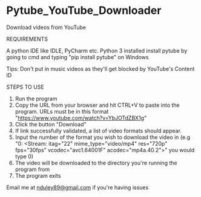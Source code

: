 # Pytube_YouTube_Downloader
Download videos from YouTube

REQUIREMENTS

A python IDE like IDLE, PyCharm etc.
Python 3 installed
install pytube by going to cmd and typing "pip install pytube" on Windows

Tips: Don't put in music videos as they'll get blocked by YouTube's Content ID

STEPS TO USE
1. Run the program
2. Copy the URL from your browser and hit CTRL+V to paste into the program. URLs must be in this format "https://www.youtube.com/watch?v=YbJOTdZBX1g"
3. Click the button "Download"
4. If link successfully validated, a list of video formats should appear.
5. Input the number of the format you wish to download the video in (e.g "0: <Stream: itag="22" mime_type="video/mp4" res="720p" fps="30fps" vcodec="avc1.64001F" acodec="mp4a.40.2">" you would type 0)
6. The video will be downloaded to the directory you're running the program from
7. The program exits

Email me at nduley89@gmail.com if you're having issues
